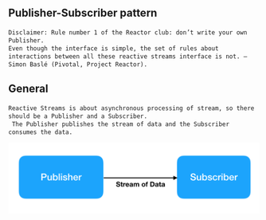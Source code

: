 ## Publisher-Subscriber pattern
    Disclaimer: Rule number 1 of the Reactor club: don’t write your own Publisher.
    Even though the interface is simple, the set of rules about interactions between all these reactive streams interface is not. — Simon Baslé (Pivotal, Project Reactor).
   
 ## General 
    Reactive Streams is about asynchronous processing of stream, so there should be a Publisher and a Subscriber.
     The Publisher publishes the stream of data and the Subscriber consumes the data. 
     
     
![pubsub](pubsub.png)
